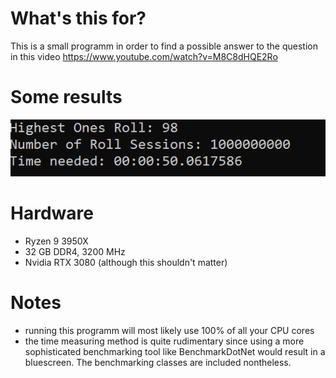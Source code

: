 # What's this for?
This is a small programm in order to find a possible answer to the question in this video https://www.youtube.com/watch?v=M8C8dHQE2Ro

# Some results
![Results](Assets/results.png)

# Hardware
- Ryzen 9 3950X
- 32 GB DDR4, 3200 MHz
- Nvidia RTX 3080 (although this shouldn't matter)

# Notes
- running this programm will most likely use 100% of all your CPU cores
- the time measuring method is quite rudimentary since using a more sophisticated benchmarking tool like BenchmarkDotNet would result in a bluescreen. The benchmarking classes are included nontheless.